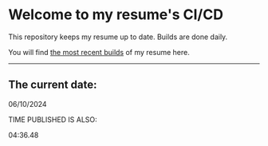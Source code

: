 # Welcome to my resume's CI/CD
This repository keeps my resume up to date. Builds are done daily.
  
You will find [the most recent builds](output/) of my resume here.
* * *
 
## The current date:  
 06/10/2024 
   
  
  
 TIME PUBLISHED IS ALSO: 
  
 04:36.48 
  
  
